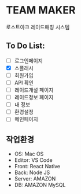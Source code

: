 # TEAM MAKER

로스트아크 레이드매칭 시스템

## To Do List:

- [ ] 로그인페이지
- [X] 스플래시
- [ ] 회원가입
- [ ] API 확인
- [ ] 레이드개설 페이지
- [ ] 레이드정보 페이지
- [ ] 내 정보
- [ ] 환경설정
- [ ] 메인페이지

## 작업환경

- OS: Mac OS
- Editor: VS Code
- Front: React Native
- Back: Node JS
- Server: AMAZON
- DB: AMAZON MySQL